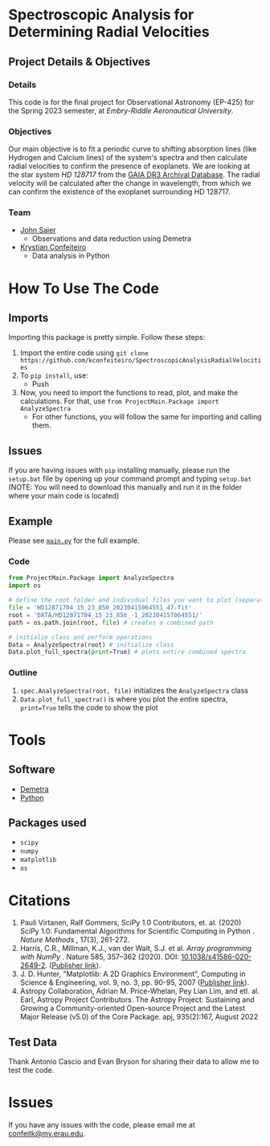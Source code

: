 # Spectroscopic Analysis for Determining Radial Velocities

## Project Details & Objectives

### Details

This code is for the final project for Observational Astronomy (EP-425) for the Spring 2023 semester, at *Embry-Riddle Aeronautical University*.

### Objectives

Our main objective is to fit a periodic curve to shifting absorption lines (like Hydrogen and Calcium lines) of the system's spectra and then calculate radial velocities to confirm the presence of exoplanets. We are looking at the star system *HD 128717* from the [GAIA DR3 Archival Database](https://www.cosmos.esa.int/web/gaia/dr3). The radial velocity will be calculated after the change in wavelength, from which we can confirm the existence of the exoplanet surrounding HD 128717.

### Team

* [John Saier](https://www.linkedin.com/in/jonathan-saier/)
  * Observations and data reduction using Demetra
* [Krystian Confeiteiro](https://www.linkedin.com/in/kconfeiteiro)
  * Data analysis in Python

# How To Use The Code

## Imports

Importing this package is pretty simple. Follow these steps:

1. Import the entire code using `git clone https://github.com/kconfeiteiro/SpectroscopicAnalysisRadialVelocities`
2. To `pip install`, use:
    - Push
4. Now, you need to import the functions to read, plot, and make the calculations. For that, use `from ProjectMain.Package import AnalyzeSpectra`
   * For other functions, you will follow the same for importing and calling them.

## Issues

If you are having issues with `pip` installing manually, please run the `setup.bat` file by opening up your command prompt and typing `setup.bat` (NOTE: You will need to download this manually and run it in the folder where your main code is located)

## Example

Please see [`main.py`](https://github.com/kconfeiteiro/EP-425-Final-Project-Code/blob/main/main.py) for the full example.

### Code

```py
from ProjectMain.Package import AnalyzeSpectra
import os

# define the root folder and individual files you want to plot (separately)
file = 'HD12871704_15_23_850_20230415064551_47.fit'
root = 'DATA/HD12871704_15_23_850_-1_20230415T064551/'
path = os.path.join(root, file) # creates a combined path

# initialie class and perform operations
Data = AnalyzeSpectra(root) # initialize class
Data.plot_full_spectra(print=True) # plots entire combined spectra
```

### Outline

1. `spec.AnalyzeSpectra(root, file)` initializes the `AnalyzeSpectra` class
2. `Data.plot_full_spectra()` is where you plot the entire spectra, `print=True` tells the code to show the plot

# Tools

## Software

* [Demetra](https://www.shelyak.com/software/demetra/?lang=en)
* [Python](https://docs.python.org/3/library/) 

## Packages used

* `scipy`
* `numpy`
* `matplotlib`
* `os`

# Citations

1. Pauli Virtanen, Ralf Gommers, SciPy 1.0 Contributors, et. al. (2020)  SciPy 1.0: Fundamental Algorithms for Scientific Computing in Python .  *Nature Methods* , 17(3), 261-272.
2. Harris, C.R., Millman, K.J., van der Walt, S.J. et al.  *Array programming with NumPy* . Nature 585, 357–362 (2020). DOI: [10.1038/s41586-020-2649-2](https://doi.org/10.1038/s41586-020-2649-2). ([Publisher link](https://www.nature.com/articles/s41586-020-2649-2)).
3. J. D. Hunter, "Matplotlib: A 2D Graphics Environment", Computing in Science & Engineering, vol. 9, no. 3, pp. 90-95, 2007 ([Publisher link](https://doi.org/10.1109/MCSE.2007.55)).
4. Astropy Collaboration, Adrian M. Price-Whelan, Pey Lian Lim, and etl. al. Earl, Astropy Project Contributors. The Astropy Project: Sustaining and Growing a Community-oriented Open-source Project and the
Latest Major Release (v5.0) of the Core Package. apj, 935(2):167, August 2022

## Test Data

Thank Antonio Cascio and Evan Bryson for sharing their data to allow me to test the code. 

# Issues

If you have any issues with the code, please email me at [confeitk@my.erau.edu](mailto:confeitk@my.erau.edu).
